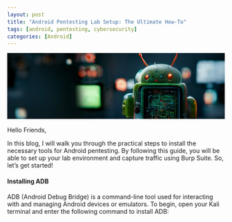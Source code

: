 ```yaml
---
layout: post
title: "Android Pentesting Lab Setup: The Ultimate How-To"
tags: [android, pentesting, cybersecurity]
categories: [Android]
---
```


![cover pic](images/blog1/1.jpg)


Hello Friends,

In this blog, I will walk you through the practical steps to install the necessary tools for Android pentesting. By following this guide, you will be able to set up your lab environment and capture traffic using Burp Suite. So, let’s get started!

#### Installing ADB
ADB (Android Debug Bridge) is a command-line tool used for interacting with and managing Android devices or emulators.
To begin, open your Kali terminal and enter the following command to install ADB:
